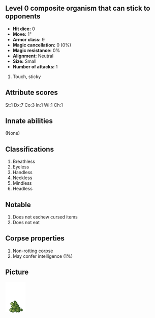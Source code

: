 ## Level 0 composite organism that can stick to opponents

- **Hit dice:** 0
- **Move:** 1"
- **Armor class:** 9
- **Magic cancellation:** 0 (0%)
- **Magic resistance:** 0%
- **Alignment:** Neutral
- **Size:** Small
- **Number of attacks:** 1
1. Touch, sticky

## Attribute scores

St:1 Dx:7 Co:3 In:1 Wi:1 Ch:1

## Innate abilities

(None)

## Classifications

1. Breathless
2. Eyeless
3. Handless
4. Neckless
5. Mindless
6. Headless

## Notable

1. Does not eschew cursed items
2. Does not eat

## Corpse properties

1. Non-rotting corpse
2. May confer intelligence (1%)

## Picture

![Lichen](https://github.com/hyvanmielenpelit/GnollHackTileSet/blob/main/Monsters/lichen/lichen.png?raw=true)
